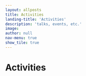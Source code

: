 ```yaml
---
layout: allposts
title: Activities
landing-title: 'Activities'
description: 'talks, events, etc.'
image:
author: null
nav-menu: true
show_tile: true
---
```


# Activities
